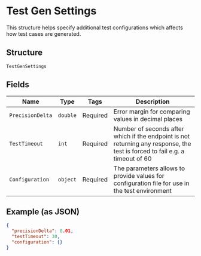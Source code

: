 
# Test Gen Settings

This structure helps specify additional test configurations which affects how test cases are generated.

## Structure

`TestGenSettings`

## Fields

| Name | Type | Tags | Description |
|  --- | --- | --- | --- |
| `PrecisionDelta` | `double` | Required | Error margin for comparing values in decimal places |
| `TestTimeout` | `int` | Required | Number of seconds after which if the endpoint is not returning any response, the test is forced to fail e.g. a timeout of 60 |
| `Configuration` | `object` | Required | The parameters allows to provide values for configuration file for use in the test environment |

## Example (as JSON)

```json
{
  "precisionDelta": 0.01,
  "testTimeout": 30,
  "configuration": {}
}
```

